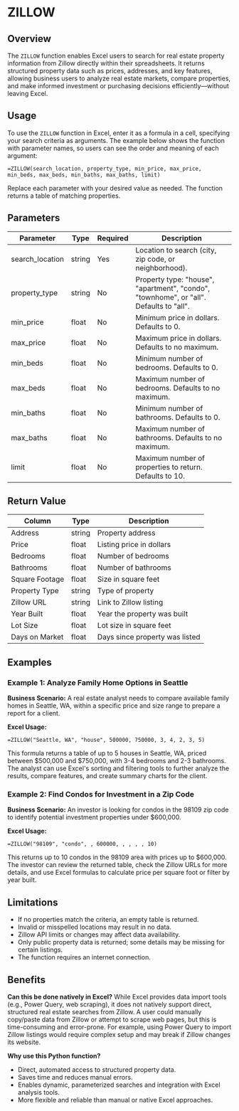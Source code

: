 # ZILLOW

## Overview
The `ZILLOW` function enables Excel users to search for real estate property information from Zillow directly within their spreadsheets. It returns structured property data such as prices, addresses, and key features, allowing business users to analyze real estate markets, compare properties, and make informed investment or purchasing decisions efficiently—without leaving Excel.

## Usage
To use the `ZILLOW` function in Excel, enter it as a formula in a cell, specifying your search criteria as arguments. The example below shows the function with parameter names, so users can see the order and meaning of each argument:

```
=ZILLOW(search_location, property_type, min_price, max_price, min_beds, max_beds, min_baths, max_baths, limit)
```
Replace each parameter with your desired value as needed. The function returns a table of matching properties.

## Parameters
| Parameter        | Type    | Required | Description                                                                 |
|------------------|---------|----------|-----------------------------------------------------------------------------|
| search_location  | string  | Yes      | Location to search (city, zip code, or neighborhood).                       |
| property_type    | string  | No       | Property type: "house", "apartment", "condo", "townhome", or "all". Defaults to "all". |
| min_price        | float   | No       | Minimum price in dollars. Defaults to 0.                                    |
| max_price        | float   | No       | Maximum price in dollars. Defaults to no maximum.                           |
| min_beds         | float   | No       | Minimum number of bedrooms. Defaults to 0.                                  |
| max_beds         | float   | No       | Maximum number of bedrooms. Defaults to no maximum.                         |
| min_baths        | float   | No       | Minimum number of bathrooms. Defaults to 0.                                 |
| max_baths        | float   | No       | Maximum number of bathrooms. Defaults to no maximum.                        |
| limit            | float   | No       | Maximum number of properties to return. Defaults to 10.                     |

## Return Value
| Column         | Type   | Description                        |
|----------------|--------|------------------------------------|
| Address        | string | Property address                   |
| Price          | float  | Listing price in dollars           |
| Bedrooms       | float  | Number of bedrooms                 |
| Bathrooms      | float  | Number of bathrooms                |
| Square Footage | float  | Size in square feet                |
| Property Type  | string | Type of property                   |
| Zillow URL     | string | Link to Zillow listing             |
| Year Built     | float  | Year the property was built        |
| Lot Size       | float  | Lot size in square feet            |
| Days on Market | float  | Days since property was listed     |

## Examples

### Example 1: Analyze Family Home Options in Seattle
**Business Scenario:**
A real estate analyst needs to compare available family homes in Seattle, WA, within a specific price and size range to prepare a report for a client.

**Excel Usage:**
```
=ZILLOW("Seattle, WA", "house", 500000, 750000, 3, 4, 2, 3, 5)
```
This formula returns a table of up to 5 houses in Seattle, WA, priced between $500,000 and $750,000, with 3-4 bedrooms and 2-3 bathrooms. The analyst can use Excel's sorting and filtering tools to further analyze the results, compare features, and create summary charts for the client.

### Example 2: Find Condos for Investment in a Zip Code
**Business Scenario:**
An investor is looking for condos in the 98109 zip code to identify potential investment properties under $600,000.

**Excel Usage:**
```
=ZILLOW("98109", "condo", , 600000, , , , , 10)
```
This returns up to 10 condos in the 98109 area with prices up to $600,000. The investor can review the returned table, check the Zillow URLs for more details, and use Excel formulas to calculate price per square foot or filter by year built.

## Limitations
- If no properties match the criteria, an empty table is returned.
- Invalid or misspelled locations may result in no data.
- Zillow API limits or changes may affect data availability.
- Only public property data is returned; some details may be missing for certain listings.
- The function requires an internet connection.

## Benefits
**Can this be done natively in Excel?**
While Excel provides data import tools (e.g., Power Query, web scraping), it does not natively support direct, structured real estate searches from Zillow. A user could manually copy/paste data from Zillow or attempt to scrape web pages, but this is time-consuming and error-prone. For example, using Power Query to import Zillow listings would require complex setup and may break if Zillow changes its website.

**Why use this Python function?**
- Direct, automated access to structured property data.
- Saves time and reduces manual errors.
- Enables dynamic, parameterized searches and integration with Excel analysis tools.
- More flexible and reliable than manual or native Excel approaches.